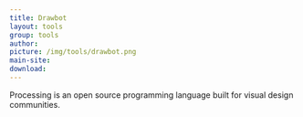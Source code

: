 ```yaml
---
title: Drawbot
layout: tools
group: tools
author:
picture: /img/tools/drawbot.png
main-site:
download:
---
```

Processing is an open source programming language built for visual design communities.